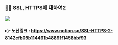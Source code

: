 ### 👧🏻 SSL, HTTPS에 대하여2

<img src="https://s3.us-west-2.amazonaws.com/secure.notion-static.com/cd1ceb5c-43b2-49bf-85dd-e8ab13c22838/Untitled.png?X-Amz-Algorithm=AWS4-HMAC-SHA256&X-Amz-Content-Sha256=UNSIGNED-PAYLOAD&X-Amz-Credential=AKIAT73L2G45EIPT3X45%2F20220302%2Fus-west-2%2Fs3%2Faws4_request&X-Amz-Date=20220302T034416Z&X-Amz-Expires=86400&X-Amz-Signature=d94376ec52d787f1f10ad02fcd3814d981602916e258fd0e5e36ad6c710de558&X-Amz-SignedHeaders=host&response-content-disposition=filename%20%3D%22Untitled.png%22&x-id=GetObject">

#### 👉 노션링크 : https://www.notion.so/SSL-HTTPS-2-8142cfb05b114461b48891f1458bbf93
